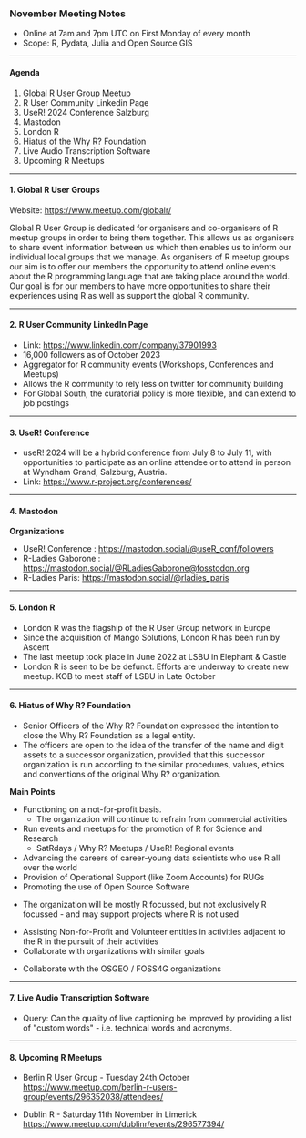 ### November Meeting Notes

* Online at 7am and 7pm UTC on First Monday of every month
* Scope: R, Pydata, Julia and Open Source GIS
  
----------------------------------------

#### Agenda

1. Global R User Group Meetup
2. R User Community Linkedin Page
3. UseR! 2024 Conference Salzburg
4. Mastodon
5. London R
6. Hiatus of the Why R? Foundation 
7. Live Audio Transcription Software
8. Upcoming R Meetups

----------------------------------------

#### 1. Global R User Groups

Website: https://www.meetup.com/globalr/

Global R User Group is dedicated for organisers and co-organisers of R meetup groups in order to bring them together. 
This allows us as organisers to share event information between us which then enables us to inform our individual local groups that we manage.
As organisers of R meetup groups our aim is to offer our members the opportunity to attend online events about the R programming language that are taking place around the world. Our goal is for our members to have more opportunities to share their experiences using R as well as support the global R community.

----------------------------------------

#### 2. R User Community LinkedIn Page

* Link: https://www.linkedin.com/company/37901993
* 16,000 followers as of October 2023
* Aggregator for R community events (Workshops, Conferences and Meetups)
* Allows the R community to rely less on twitter for community building
* For Global South, the curatorial policy is more flexible, and can extend to job postings

----------------------------------------

#### 3. UseR! Conference

* useR! 2024 will be a hybrid conference from July 8 to July 11, with opportunities to participate as an online attendee or to attend in person at Wyndham Grand, Salzburg, Austria. 
* Link: https://www.r-project.org/conferences/

----------------------------------------

#### 4. Mastodon

**Organizations**

* UseR! Conference : https://mastodon.social/@useR_conf/followers
* R-Ladies Gaborone : https://mastodon.social/@RLadiesGaborone@fosstodon.org
* R-Ladies Paris: https://mastodon.social/@rladies_paris

----------------------------------------

#### 5. London R

* London R was the flagship of the R User Group network in Europe
* Since the acquisition of Mango Solutions, London R has been run by Ascent
* The last meetup took place in June 2022 at LSBU in Elephant & Castle
* London R is seen to be be defunct. Efforts are underway to create new meetup. KOB to meet staff of LSBU in Late October

----------------------------------------

#### 6. Hiatus of Why R? Foundation

* Senior Officers of the Why R? Foundation expressed the intention to close the Why R? Foundation as a legal entity.
* The officers are open to the idea of the transfer of the name and digit assets to a successor organization, provided that this successor organization is run according to the similar procedures, values, ethics and conventions of the original Why R? organization.

**Main Points**
* Functioning on a not-for-profit basis.
  -  The organization will continue to refrain from commercial activities
* Run events and meetups for the promotion of R for Science and Research
  - SatRdays / Why R? Meetups / UseR! Regional events
* Advancing the careers of career-young data scientists who use R all over the world
* Provision of Operational Support (like Zoom Accounts) for RUGs
* Promoting the use of Open Source Software 
 - The organization will be mostly R focussed, but not exclusively R focussed - and may support projects where R is not used
* Assisting Non-for-Profit and Volunteer entities in activities adjacent to the R in the pursuit of their activities
* Collaborate with organizations with similar goals 
 - Collaborate with the OSGEO / FOSS4G organizations

----------------------------------------

#### 7. Live Audio Transcription Software

* Query:  Can the quality of live captioning be improved by providing a list of "custom words" - i.e. technical words and acronyms.

------------------------------------------
#### 8. Upcoming R Meetups

* Berlin R User Group - Tuesday 24th October 
https://www.meetup.com/berlin-r-users-group/events/296352038/attendees/

* Dublin R - Saturday 11th November in Limerick
https://www.meetup.com/dublinr/events/296577394/
